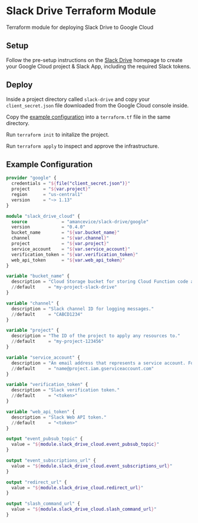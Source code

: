 # Slack Drive Terraform Module

Terraform module for deploying Slack Drive to Google Cloud

## Setup

Follow the pre-setup instructions on the [Slack Drive](https://github.com/amancevice/slack-drive) homepage to create your Google Cloud project & Slack App, including the required Slack tokens.

## Deploy

Inside a project directory called `slack-drive` and copy your `client_secret.json` file downloaded from the Google Cloud console inside.

Copy the [example configuration](#example-configuration) into a `terraform.tf` file in the same directory.

Run `terraform init` to initalize the project.

Run `terraform apply` to inspect and approve the infrastructure.

## Example Configuration

```terraform
provider "google" {
  credentials = "${file("client_secret.json")}"
  project     = "${var.project}"
  region      = "us-central1"
  version     = "~> 1.13"
}

module "slack_drive_cloud" {
  source             = "amancevice/slack-drive/google"
  version            = "0.4.0"
  bucket_name        = "${var.bucket_name}"
  channel            = "${var.channel}"
  project            = "${var.project}"
  service_account    = "${var.service_account}"
  verification_token = "${var.verification_token}"
  web_api_token      = "${var.web_api_token}"
}

variable "bucket_name" {
  description = "Cloud Storage bucket for storing Cloud Function code archives."
  //default     = "my-project-slack-drive"
}

variable "channel" {
  description = "Slack channel ID for logging messages."
  //default     = "CABCD1234"
}

variable "project" {
  description = "The ID of the project to apply any resources to."
  //default     = "my-project-123456"
}

variable "service_account" {
  description = "An email address that represents a service account. For example, my-other-app@appspot.gserviceaccount.com."
  //default     = "name@project.iam.gserviceaccount.com"
}

variable "verification_token" {
  description = "Slack verification token."
  //default     = "<token>"
}

variable "web_api_token" {
  description = "Slack Web API token."
  //default     = "<token>"
}

output "event_pubsub_topic" {
  value = "${module.slack_drive_cloud.event_pubsub_topic}"
}

output "event_subscriptions_url" {
  value = "${module.slack_drive_cloud.event_subscriptions_url}"
}

output "redirect_url" {
  value = "${module.slack_drive_cloud.redirect_url}"
}

output "slash_command_url" {
  value = "${module.slack_drive_cloud.slash_command_url}"
}
```
